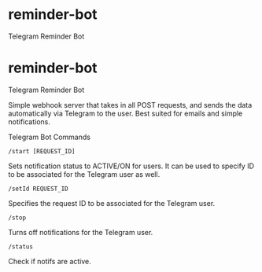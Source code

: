 # reminder-bot
Telegram Reminder Bot

# reminder-bot
Telegram Reminder Bot

Simple webhook server that takes in all POST requests, and sends the data automatically via Telegram to the user. 
Best suited for emails and simple notifications.


Telegram Bot Commands 
```
/start [REQUEST_ID]
```
Sets notification status to ACTIVE/ON for users. It can be used to specify 
ID to be associated for the Telegram user as well.

```
/setId REQUEST_ID
```
Specifies the request ID to be associated for the Telegram user.

```
/stop
```
Turns off notifications for the Telegram user.


```
/status
```
Check if notifs are active.